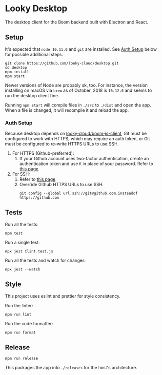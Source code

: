 # Looky Desktop

The desktop client for the Boom backend built with Electron and React.

## Setup

It's expected that `node 10.11.0` and `git` are installed. See [Auth Setup](#auth-setup) below for possible additional steps.

```
git clone https://github.com/looky-cloud/desktop.git
cd desktop
npm install
npm start
```

Newer versions of Node are probably ok, too. For instance, the version installing on macOS via `brew` as of October, 2018 is `10.12.0` and seems to run the desktop client fine.

Running `npm start` will compile files in `./src` to `./dist` and open the app. When a file is changed, it will recompile it and reload the app.

### Auth Setup

Because desktop depends on [looky-cloud/boom-js-client](https://github.com/looky-cloud/boom-js-client), Git must be configured to work with HTTPS, which may require an auth token, or Git must be configured to re-write HTTPS URLs to use SSH.

1. For HTTPS (Github-preferred):
   1. If your Github account uses two-factor authentication, create an authentication token and use it in place of your password. Refer to [this page](https://help.github.com/articles/which-remote-url-should-i-use/#cloning-with-https-urls-recommended).
1. For SSH:
   1. Refer to [this page](https://help.github.com/articles/which-remote-url-should-i-use/#cloning-with-ssh-urls).
   1. Override Github HTTPS URLs to use SSH.
      ```
      git config --global url.ssh://git@github.com.insteadof https://github.com
      ```

## Tests

Run all the tests:

```
npm test
```

Run a single test:

```
npx jest Clint.test.js
```

Run all the tests and watch for changes:

```
npx jest --watch
```

## Style

This project uses eslint and prettier for style consistency.

Run the linter:

```
npm run lint
```

Run the code formatter:

```
npm run format
```

## Release

```
npm run release
```

This packages the app into `./releases` for the host's architecture.
